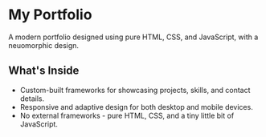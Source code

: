 # My Portfolio

A modern portfolio designed using pure HTML, CSS, and JavaScript, with a neuomorphic design.

## What's Inside

- Custom-built frameworks for showcasing projects, skills, and contact details.
- Responsive and adaptive design for both desktop and mobile devices.
- No external frameworks - pure HTML, CSS, and a tiny little bit of JavaScript.


